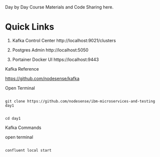Day by Day Course Materials and Code Sharing here.

# Quick Links


1. Kafka Control Center  http://localhost:9021/clusters

2. Postgres Admin    http://localhost:5050

3. Portainer Docker UI   https://localhost:9443 


Kafka Reference

https://github.com/nodesense/kafka



Open Terminal 

```

git clone https://github.com/nodesense/ibm-microservices-and-testing  day1


cd day1
```

Kafka Commands


open terminal 


```

confluent local start

```

